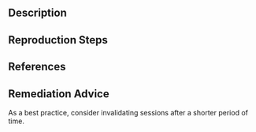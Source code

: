 ## Description


## Reproduction Steps


## References


## Remediation Advice

As a best practice, consider invalidating sessions after a shorter period of time.

